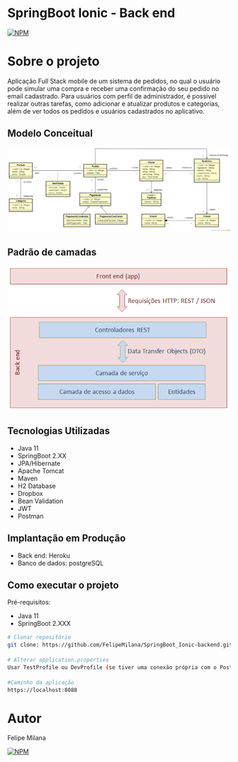 # SpringBoot Ionic - Back end
[![NPM](https://img.shields.io/npm/l/java)](https://github.com/FelipeMilana/SpringBoot_Ionic-backend/blob/master/LICENSE)

# Sobre o projeto

Aplicação Full Stack mobile de um sistema de pedidos, no qual o usuário pode simular uma compra e receber uma confirmação do seu pedido no email cadastrado. Para usuários com 
perfil de administrador, é possivel realizar outras tarefas, como adicionar e atualizar produtos e categorias, além de ver todos os pedidos e usuários cadastrados no aplicativo.

## Modelo Conceitual
![MODELO 1](https://github.com/FelipeMilana/Assets/blob/main/springboot_ionic%231.png)

## Padrão de camadas 
![PADRAO 1](https://github.com/FelipeMilana/Assets/blob/main/padrao_camadas.png)

## Tecnologias Utilizadas
- Java 11
- SpringBoot 2.XX
- JPA/Hibernate
- Apache Tomcat
- Maven
- H2 Database
- Dropbox
- Bean Validation
- JWT
- Postman

## Implantação em Produção
- Back end: Heroku
- Banco de dados: postgreSQL

## Como executar o projeto

Pré-requisitos: 
- Java 11
- SpringBoot 2.XXX

```bash
# Clonar repositório
git clone: https://github.com/FelipeMilana/SpringBoot_Ionic-backend.git

# Alterar application.properties
Usar TestProfile ou DevProfile (se tiver uma conexão própria com o PostgreSQL)

#Caminho da aplicação
https://localhost:8088
```

# Autor

Felipe Milana

[![NPM](https://img.shields.io/badge/LinkedIn-0077B5?style=for-the-badge&logo=linkedin&logoColor=white)](https://www.linkedin.com/in/felipemilana) 



